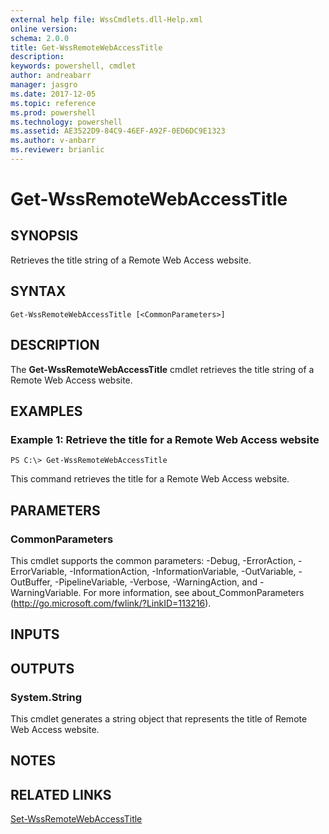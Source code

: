 ```yaml
---
external help file: WssCmdlets.dll-Help.xml
online version: 
schema: 2.0.0
title: Get-WssRemoteWebAccessTitle
description: 
keywords: powershell, cmdlet
author: andreabarr
manager: jasgro
ms.date: 2017-12-05
ms.topic: reference
ms.prod: powershell
ms.technology: powershell
ms.assetid: AE3522D9-84C9-46EF-A92F-0ED6DC9E1323
ms.author: v-anbarr
ms.reviewer: brianlic
---
```


# Get-WssRemoteWebAccessTitle

## SYNOPSIS
Retrieves the title string of a Remote Web Access website.

## SYNTAX

```
Get-WssRemoteWebAccessTitle [<CommonParameters>]
```

## DESCRIPTION
The **Get-WssRemoteWebAccessTitle** cmdlet retrieves the title string of a Remote Web Access website.

## EXAMPLES

### Example 1: Retrieve the title for a Remote Web Access website
```
PS C:\> Get-WssRemoteWebAccessTitle
```

This command retrieves the title for a Remote Web Access website.

## PARAMETERS

### CommonParameters
This cmdlet supports the common parameters: -Debug, -ErrorAction, -ErrorVariable, -InformationAction, -InformationVariable, -OutVariable, -OutBuffer, -PipelineVariable, -Verbose, -WarningAction, and -WarningVariable. For more information, see about_CommonParameters (http://go.microsoft.com/fwlink/?LinkID=113216).

## INPUTS

## OUTPUTS

### System.String
This cmdlet generates a string object that represents the title of Remote Web Access website.

## NOTES

## RELATED LINKS

[Set-WssRemoteWebAccessTitle](./Set-WssRemoteWebAccessTitle.md)

